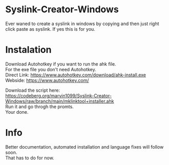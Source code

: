 # Syslink-Creator-Windows
Ever waned to create a syslink in windows by copying and then just right click paste as syslink. If yes this is for you.

# Instalation
Download Autohotkey if you want to run the ahk file.  
For the exe file you don't need Autohotkey.   
Direct Link: https://www.autohotkey.com/download/ahk-install.exe      
Webside: https://www.autohotkey.com/          


Download the script here:  
https://codeberg.org/marvin1099/Syslink-Creator-Windows/raw/branch/main/mklinktool+installer.ahk  
Run it and go throgh the promts.  
Your done.

# Info
Better documentation, automated installation and language fixes will follow soon.         
That has to do for now.       

